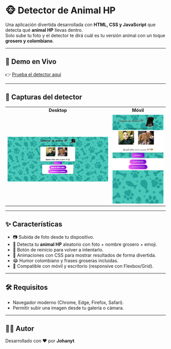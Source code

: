 # 🐵 Detector de Animal HP  

Una aplicación divertida desarrollada con **HTML, CSS y JavaScript** que detecta qué **animal HP** llevas dentro.  
Solo sube tu foto y el detector te dirá cuál es tu versión animal con un toque **grosero y colombiano**.  

---

## 🚀 Demo en Vivo  
👉 [Prueba el detector aquí](https://joganyt01.github.io/Detector-H/)  

---

## 📸 Capturas del detector  

<table>
  <tr>
    <td align="center"><b>Desktop</b></td>
    <td align="center"><b>Móvil</b></td>
  </tr>
  <tr>
    <td><img src="Desktop.PNG" alt="Versión Desktop" width="400"></td>
    <td><img src="Movil.jpg" alt="Versión Móvil" width="200"></td>
  </tr>
</table>  

---

## ✨ Características  

- 📷 Subida de foto desde tu dispositivo.  
- 🐶 Detecta tu **animal HP** aleatorio con foto + nombre grosero + emoji.  
- 🔄 Botón de reinicio para volver a intentarlo.  
- 🎨 Animaciones con CSS para mostrar resultados de forma divertida.  
- 😂 Humor colombiano y frases groseras incluidas.  
- 📱 Compatible con móvil y escritorio (responsive con Flexbox/Grid).  

---

## 🛠️ Requisitos  

- Navegador moderno (Chrome, Edge, Firefox, Safari).  
- Permitir subir una imagen desde tu galería o cámara.  

---

## 👨‍💻 Autor  

Desarrollado con ❤️ por **Johanyt**  
